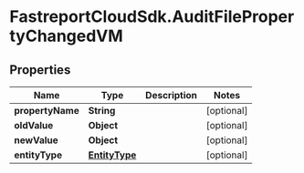 # FastreportCloudSdk.AuditFilePropertyChangedVM

## Properties

Name | Type | Description | Notes
------------ | ------------- | ------------- | -------------
**propertyName** | **String** |  | [optional] 
**oldValue** | **Object** |  | [optional] 
**newValue** | **Object** |  | [optional] 
**entityType** | [**EntityType**](EntityType.md) |  | [optional] 


